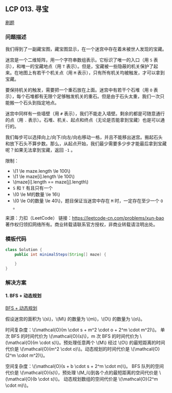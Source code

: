 <script src="https://cdn.bootcss.com/mathjax/2.7.7/MathJax.js?config=TeX-AMS-MML_HTMLorMML"></script>

## LCP 013. 寻宝

[刷题](qu013/solu/Solution.java)

### 问题描述

我们得到了一副藏宝图，藏宝图显示，在一个迷宫中存在着未被世人发现的宝藏。

迷宫是一个二维矩阵，用一个字符串数组表示。它标识了唯一的入口（用 `S` 表示），和唯一的宝藏地点（用 `T` 表示）。但是，宝藏被一些隐蔽的机关保护了起来。在地图上有若干个机关点（用 `M` 表示），只有所有机关均被触发，才可以拿到宝藏。

要保持机关的触发，需要把一个重石放在上面。迷宫中有若干个石堆（用 `O` 表示），每个石堆都有无限个足够触发机关的重石。但是由于石头太重，我们一次只能搬一个石头到指定地点。

迷宫中同样有一些墙壁（用 `#` 表示），我们不能走入墙壁。剩余的都是可随意通行的点（用 `.` 表示）。石堆、机关、起点和终点（无论是否能拿到宝藏）也是可以通行的。

我们每步可以选择向上/向下/向左/向右移动一格，并且不能移出迷宫。搬起石头和放下石头不算步数。那么，从起点开始，我们最少需要多少步才能最后拿到宝藏呢？如果无法拿到宝藏，返回 `-1` 。

限制：

* \\(1 \le maze.length \le 100\\)
* \\(1 \le maze[i].length \le 100\\)
* \\(maze[i].length == maze[j].length\\)
* `S` 和 `T` 有且只有一个
* \\(0 \le M的数量 \le 16\\)
* \\(0 \le O的数量 \le 40\\)，题目保证当迷宫中存在 `M` 时，一定存在至少一个 `O` 。

来源：力扣（LeetCode）
链接：https://leetcode-cn.com/problems/xun-bao
著作权归领扣网络所有。商业转载请联系官方授权，非商业转载请注明出处。

### 模板代码

``` java
class Solution {
    public int minimalSteps(String[] maze) {

    }
}
```

### 解决方案

#### 1. BFS + 动态规划

[BFS + 动态规划](qu013/solu1/Solution.java)

假设迷宫的面积为 \\(s\\)，\\(M\\) 的数量为 \\(m\\)，\\(O\\) 的数量为 \\(o\\)。

时间复杂度：\\(\mathcal{O}(m \cdot s + m^2 \cdot o + 2^m \cdot m^2)\\)。 单次 BFS 的时间代价为 \\(\mathcal{O}(s)\\)，m 次 BFS 的时间代价为 \\(\mathcal{O}(m \cdot s)\\)。预处理任意两个 \\(M\\) 经过 \\(O\\) 的最短距离的时间代价是 \\(\mathcal{O}(m^2 \cdot o)\\)。动态规划的时间代价是 \\(\mathcal{O}(2^m \cdot m^2)\\)。

空间复杂度：\\(\mathcal{O}(s + b \cdot s + 2^m \cdot m)\\)。 BFS 队列的空间代价是 \\(\mathcal{O}(s)\\)，预处理 \\(M_i\\)​ 到各个点的最短距离的空间代价是 \\(\mathcal{O}(b \cdot s)\\)。 动态规划数组的空间代价是 \\(\mathcal{O}(2^m \cdot m)\\)。
